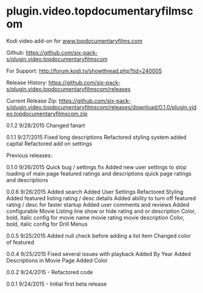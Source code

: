 # plugin.video.topdocumentaryfilmscom
Kodi video add-on for www.topdocumentaryfilms.com

Github: https://github.com/six-pack-s/plugin.video.topdocumentaryfilmscom

For Support: http://forum.kodi.tv/showthread.php?tid=240005

Release History: https://github.com/six-pack-s/plugin.video.topdocumentaryfilmscom/releases

Current Release Zip: https://github.com/six-pack-s/plugin.video.topdocumentaryfilmscom/releases/download/0.1.0/plugin.video.topdocumentaryfilmscom.zip

0.1.2
9/28/2015
Changed fanart

0.1.1
9/27/2015
            Fixed long descriptions
            Refactored styling system added capital
            Refactored add on settings

Previous releases:

0.1.0
9/26/2015
            Quick bug / settings fix
            Added new user settings to stop loading of
                main page featured ratings and descriptions
                quick page ratings and descriptions

0.0.6
9/26/2015   Added search
            Added User Settings
            Refactored Styling
            Added featured listing rating / desc details
            Added ability to turn off featured rating / desc for faster startup
            Added user comments and reviews
            Added configurable Movie Listing line
                show or hide rating and or description
            Color, bold, italic config for
                movie name
                movie rating
                movie description
            Color, bold, italic config for
                Drill Menus

0.0.5
9/25/2015   Added null check before adding a list item
            Changed color of featured

0.0.4
9/25/2015   Fixed several issues with playback
            Added By Year
            Added Descriptions in Movie Page
            Added Color

0.0.2
9/24/2015 - Refactored code

0.0.1
9/24/2015 - Initial first beta release

